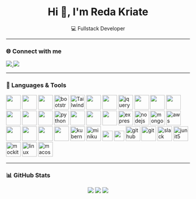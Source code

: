 <h1 align="center">Hi 👋, I'm Reda Kriate</h1>
<p align="center">💻 Fullstack Developer </p>

---

### 🌐 Connect with me

<p align="left">
  <a href="https://www.linkedin.com/in/reda-kriate-bb4665333/" target="_blank">
    <img src="https://img.shields.io/badge/LinkedIn-0077B5?logo=linkedin&logoColor=white&style=for-the-badge" />
  </a>
  <a href="https://www.instagram.com/reda_kriate/" target="_blank">
    <img src="https://img.shields.io/badge/Instagram-E4405F?logo=instagram&logoColor=white&style=for-the-badge" />
  </a>
</p>

---

### 🧠 Languages & Tools

<p align="left">
  <!-- Langages -->
  <img src="https://cdn.jsdelivr.net/gh/devicons/devicon/icons/html5/html5-original.svg" width="40" />
    <img src="https://cdn.jsdelivr.net/gh/devicons/devicon/icons/css3/css3-original.svg" width="40" />
    <img src="https://cdn.jsdelivr.net/gh/devicons/devicon/icons/sass/sass-original.svg" width="40" />
  <!-- Bootstrap -->
<img src="https://cdn.jsdelivr.net/gh/devicons/devicon/icons/bootstrap/bootstrap-original.svg" alt="bootstrap" width="40" height="40"/>
<img src="https://unpkg.com/simple-icons@v10/icons/tailwindcss.svg" width="40" height="40" alt="Tailwind CSS"/>
  <img src="https://cdn.jsdelivr.net/gh/devicons/devicon/icons/java/java-original.svg" width="40" />
    <img src="https://cdn.jsdelivr.net/gh/devicons/devicon/icons/spring/spring-original.svg" width="40" />
  <!-- jQuery -->
<img src="https://cdn.jsdelivr.net/gh/devicons/devicon/icons/jquery/jquery-original.svg" alt="jquery" width="40" height="40"/>


  <img src="https://cdn.jsdelivr.net/gh/devicons/devicon/icons/c/c-original.svg" width="40" />
  <img src="https://cdn.jsdelivr.net/gh/devicons/devicon/icons/cplusplus/cplusplus-original.svg" width="40" />
  <img src="https://cdn.jsdelivr.net/gh/devicons/devicon/icons/csharp/csharp-original.svg" width="40" />
  <img src="https://cdn.jsdelivr.net/gh/devicons/devicon/icons/php/php-original.svg" width="40" />
  <img src="https://cdn.jsdelivr.net/gh/devicons/devicon/icons/javascript/javascript-original.svg" width="40" />
  <img src="https://cdn.jsdelivr.net/gh/devicons/devicon/icons/typescript/typescript-original.svg" width="40" />
  <!-- Python -->
<img src="https://cdn.jsdelivr.net/gh/devicons/devicon/icons/python/python-original.svg" alt="python" width="40" height="40"/>
  <!-- Frameworks -->
  <img src="https://cdn.jsdelivr.net/gh/devicons/devicon/icons/react/react-original.svg" width="40" />
  <img src="https://cdn.jsdelivr.net/gh/devicons/devicon/icons/angularjs/angularjs-original.svg" width="40" />
  <img src="https://cdn.jsdelivr.net/gh/devicons/devicon/icons/nextjs/nextjs-original.svg" width="40" />
  <!-- Express.js -->
<img src="https://cdn.jsdelivr.net/gh/devicons/devicon/icons/express/express-original.svg" alt="express" width="40" height="40"/>

<!-- Node.js -->
<img src="https://cdn.jsdelivr.net/gh/devicons/devicon/icons/nodejs/nodejs-original.svg" alt="nodejs" width="40" height="40"/>

<!-- MongoDB -->
<img src="https://cdn.jsdelivr.net/gh/devicons/devicon/icons/mongodb/mongodb-original.svg" alt="mongodb" width="40" height="40"/>

<!-- AWS -->
<img src="https://raw.githubusercontent.com/simple-icons/simple-icons/develop/icons/amazonaws.svg" alt="aws" width="40" height="40"/>
  <!-- Databases -->
  <img src="https://cdn.jsdelivr.net/gh/devicons/devicon/icons/postgresql/postgresql-original.svg" width="40" />
  <img src="https://cdn.jsdelivr.net/gh/devicons/devicon/icons/mysql/mysql-original.svg" width="40" />
  <img src="https://cdn.jsdelivr.net/gh/devicons/devicon/icons/oracle/oracle-original.svg" width="40" />
    <img src="https://cdn.jsdelivr.net/gh/devicons/devicon/icons/docker/docker-original.svg" width="40" />
    <!-- Kubernetes -->
<img src="https://cdn.jsdelivr.net/gh/devicons/devicon/icons/kubernetes/kubernetes-plain.svg" alt="kubernetes" width="40" height="40"/>
<!-- Minikube -->
<img src="https://seeklogo.com/images/M/minikube-logo-7B5C2E6B45-seeklogo.com.png" alt="minikube" width="40" height="40"/>



  <img src="https://img.shields.io/badge/SQL%20Server-CC2927?logo=microsoftsqlserver&logoColor=white&style=for-the-badge" height="28" />

  <!-- DevOps -->
  <img src="https://img.shields.io/badge/Flyway-CC342D?logo=flyway&logoColor=white&style=for-the-badge" height="28" />
<!-- GitHub -->
<img src="https://cdn.jsdelivr.net/gh/devicons/devicon/icons/github/github-original.svg" alt="github" width="40" height="40"/>

<!-- Git -->
<img src="https://cdn.jsdelivr.net/gh/devicons/devicon/icons/git/git-original.svg" alt="git" width="40" height="40"/>
<!-- Slack -->
<img src="https://cdn.jsdelivr.net/gh/devicons/devicon/icons/slack/slack-original.svg" alt="slack" width="40" height="40"/>

  <img src="https://junit.org/junit5/assets/img/junit5-logo.png" alt="junit5" width="40" height="40"/>
  <!-- Mockito -->
<img src="https://avatars.githubusercontent.com/u/1071372?s=200&v=4" alt="mockito" width="40" height="40"/>
  <!-- Linux -->
<img src="https://cdn.jsdelivr.net/gh/devicons/devicon/icons/linux/linux-original.svg" alt="linux" width="40" height="40"/>

<!-- macOS -->
<img src="https://cdn.jsdelivr.net/gh/devicons/devicon/icons/apple/apple-original.svg" alt="macos" width="40" height="40"/>
</p>








<!-- JUnit5 -->


<!-- Mockito -->











---

### 📊 GitHub Stats

<p align="center">
  <img src="https://github-readme-stats.vercel.app/api?username=Reda-Kriate&show_icons=true&theme=tokyonight&count_private=true&hide=issues" />
  <img src="https://github-readme-stats.vercel.app/api/top-langs/?username=Reda-Kriate&layout=compact&theme=tokyonight&langs_count=10" />
  <img src="https://streak-stats.demolab.com?user=Reda-Kriate&theme=tokyonight" />
</p>


